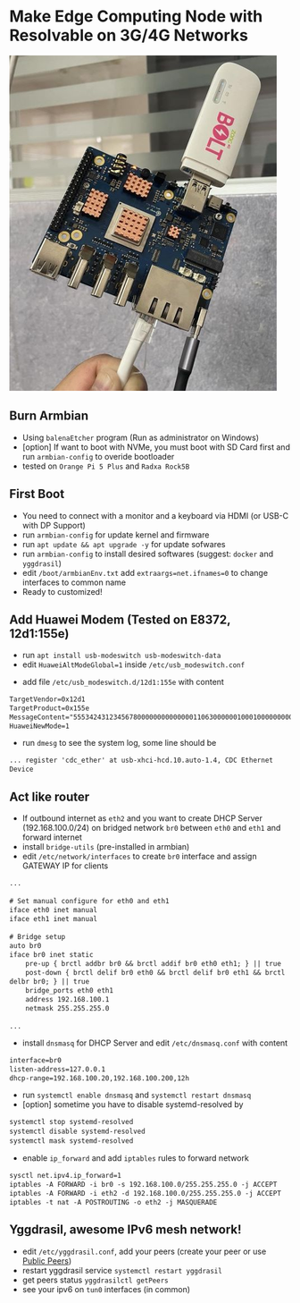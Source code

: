 # Make Edge Computing Node with Resolvable on 3G/4G Networks

![Orange Pi 5 Plus](./orangepi5plus.jpg)

## Burn Armbian
- Using `balenaEtcher` program (Run as administrator on Windows)
- [option] If want to boot with NVMe, you must boot with SD Card first and run `armbian-config` to overide bootloader
- tested on `Orange Pi 5 Plus` and `Radxa Rock5B`

## First Boot
- You need to connect with a monitor and a keyboard via HDMI (or USB-C with DP Support)
- run `armbian-config` for update kernel and firmware
- run `apt update && apt upgrade -y` for update sofwares
- run `armbian-config` to install desired softwares (suggest: `docker` and `yggdrasil`)
- edit `/boot/armbianEnv.txt` add `extraargs=net.ifnames=0` to change interfaces to common name
- Ready to customized!

## Add Huawei Modem (Tested on E8372, 12d1:155e)
- run `apt install usb-modeswitch usb-modeswitch-data`
- edit `HuaweiAltModeGlobal=1` inside `/etc/usb_modeswitch.conf`
<!-- - [no-need] add file `/etc/udev/rules.d/70-huawei_e8372.rules` with content
```
ACTION=="add", SUBSYSTEM=="usb", ATTRS{idVendor}=="12d1", ATTRS{idProduct}=="1f01", RUN+="/usr/sbin/usb_modeswitch -v 12d1 -p 1f01 -M '55534243123456780000000000000a11062000000000000100000000000000'"

ACTION=="add", SUBSYSTEM=="usb", ATTRS{idVendor}=="12d1", ATTRS{idProduct}=="1f01", RUN+="/bin/bash -c 'modprobe option && echo 12d1 14db > /sys/bus/usb-serial/drivers/option1/new_id'"
``` -->

- add file `/etc/usb_modeswitch.d/12d1:155e` with content
```
TargetVendor=0x12d1
TargetProduct=0x155e
MessageContent="55534243123456780000000000000011063000000100010000000000000000"
HuaweiNewMode=1
```

- run `dmesg` to see the system log, some line should be
```
... register 'cdc_ether' at usb-xhci-hcd.10.auto-1.4, CDC Ethernet Device
```

## Act like router
- If outbound internet as `eth2` and you want to create DHCP Server (192.168.100.0/24) on bridged network `br0` between `eth0` and `eth1` and forward internet
- install `bridge-utils` (pre-installed in armbian)
- edit `/etc/network/interfaces` to create `br0` interface and assign GATEWAY IP for clients
```
...

# Set manual configure for eth0 and eth1
iface eth0 inet manual
iface eth1 inet manual

# Bridge setup
auto br0
iface br0 inet static
    pre-up { brctl addbr br0 && brctl addif br0 eth0 eth1; } || true
    post-down { brctl delif br0 eth0 && brctl delif br0 eth1 && brctl delbr br0; } || true
    bridge_ports eth0 eth1
    address 192.168.100.1
    netmask 255.255.255.0

...
```
- install `dnsmasq` for DHCP Server and edit `/etc/dnsmasq.conf` with content
```
interface=br0
listen-address=127.0.0.1
dhcp-range=192.168.100.20,192.168.100.200,12h
```
- run `systemctl enable dnsmasq` and `systemctl restart dnsmasq`
- [option] sometime you have to disable systemd-resolved by
```bash
systemctl stop systemd-resolved
systemctl disable systemd-resolved
systemctl mask systemd-resolved
```
- enable `ip_forward` and add `iptables` rules to forward network
```
sysctl net.ipv4.ip_forward=1 
iptables -A FORWARD -i br0 -s 192.168.100.0/255.255.255.0 -j ACCEPT
iptables -A FORWARD -i eth2 -d 192.168.100.0/255.255.255.0 -j ACCEPT
iptables -t nat -A POSTROUTING -o eth2 -j MASQUERADE
```

## Yggdrasil, awesome IPv6 mesh network!
- edit `/etc/yggdrasil.conf`, add your peers (create your peer or use [Public Peers](https://publicpeers.neilalexander.dev/))
- restart yggdrasil service `systemctl restart yggdrasil`
- get peers status `yggdrasilctl getPeers`
- see your ipv6 on `tun0` interfaces (in common)
